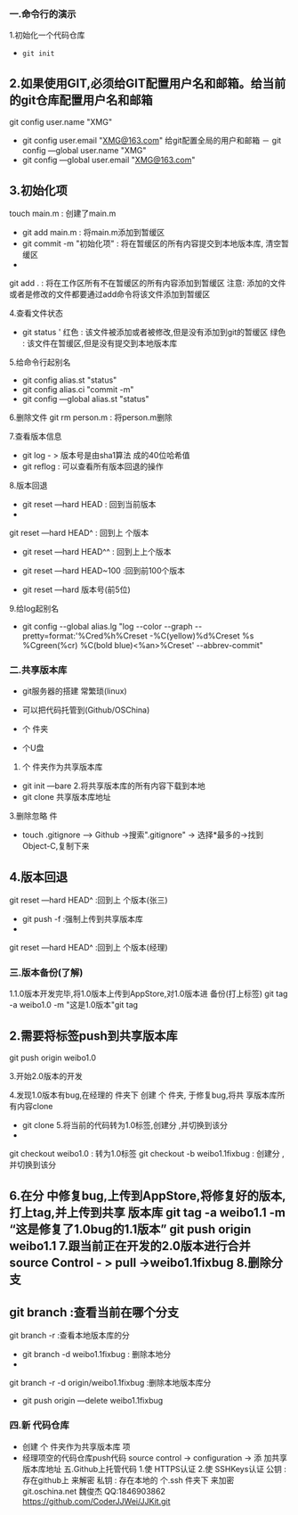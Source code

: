 
 ### 一.命令行的演示 
1.初始化一个代码仓库
 - `git init` 
 
2.如果使用GIT,必须给GIT配置用户名和邮箱。给当前的git仓库配置用户名和邮箱
- git config user.name "XMG"
- git config user.email "XMG@163.com"
给git配置全局的用户和邮箱
－ git config —global user.name "XMG"
- git config —global user.email "XMG@163.com"

3.初始化项
 - touch main.m : 创建了main.m
 - git add main.m : 将main.m添加到暂缓区
 - git commit -m "初始化项" : 将在暂缓区的所有内容提交到本地版本库, 清空暂缓区
 - git add . : 将在工作区所有不在暂缓区的所有内容添加到暂缓区注意: 添加的文件或者是修改的文件都要通过add命令将该文件添加到暂缓区
 
4.查看文件状态
- git status'
红色 : 该文件被添加或者被修改,但是没有添加到git的暂缓区
绿色 : 该文件在暂缓区,但是没有提交到本地版本库

5.给命令行起别名
- git config alias.st "status"
- git config alias.ci "commit -m"
- git config —global alias.st "status"
 
6.删除文件git rm person.m : 将person.m删除

7.查看版本信息
- git log - > 版本号是由sha1算法 成的40位哈希值 
- git reflog : 可以查看所有版本回退的操作

8.版本回退
- git reset —hard HEAD : 回到当前版本
- git reset —hard HEAD^ : 回到上 个版本 
- git reset —hard HEAD^^ : 回到上上个版本                   
- git reset —hard HEAD~100 :回到前100个版本
- git reset —hard 版本号(前5位)

9.给log起别名
- git config --global alias.lg "log --color --graph -- pretty=format:'%Cred%h%Creset -%C(yellow)%d%Creset %s %Cgreen(%cr) %C(bold blue)<%an>%Creset' --abbrev-commit" 

### 二.共享版本库 
- git服务器的搭建 常繁琐(linux) 
- 可以把代码托管到(Github/OSChina)  
- 个 件夹 
- 个U盘

1. 个 件夹作为共享版本库
- git init —bare
2.将共享版本库的所有内容下载到本地 
- git clone 共享版本库地址
3.删除忽略 件
- touch .gitignore —> Github ->搜索".gitignore" -> 选择*最多的->找到 Object-C,复制下来
4.版本回退
- git reset —hard HEAD^ :回到上 个版本(张三)
- git push -f :强制上传到共享版本库
- git reset —hard HEAD^ :回到上 个版本(经理)

### 三.版本备份(了解)
1.1.0版本开发完毕,将1.0版本上传到AppStore,对1.0版本进 备份(打上标签)git tag -a weibo1.0 -m "这是1.0版本"git tag
 
2.需要将标签push到共享版本库
 - git push origin weibo1.0
 
3.开始2.0版本的开发 

4.发现1.0版本有bug,在经理的 件夹下 创建 个 件夹, 于修复bug,将共 享版本库所有内容clone
 - git clone 
5.将当前的代码转为1.0标签,创建分 ,并切换到该分
 - git checkout weibo1.0 : 转为1.0标签git checkout -b weibo1.1fixbug : 创建分 ,并切换到该分                    
6.在分 中修复bug,上传到AppStore,将修复好的版本,打上tag,并上传到共享 版本库git tag -a weibo1.1 -m “这是修复了1.0bug的1.1版本”git push origin weibo1.1 
7.跟当前正在开发的2.0版本进行合并
 source Control - > pull ->weibo1.1fixbug 
8.删除分支
- git branch :查看当前在哪个分支
- git branch -r :查看本地版本库的分 
- git branch -d weibo1.1fixbug : 删除本地分 
- git branch -r -d origin/weibo1.1fixbug :删除本地版本库分  
- git push origin —delete weibo1.1fixbug
### 四.新 代码仓库
- 创建 个 件夹作为共享版本库项 
- 经理项空的代码仓库push代码 source control -> configuration -> 添 加共享版本库地址五.Github上托管代码 1.使 HTTPS认证 2.使 SSHKeys认证公钥 : 存在github上 来解密私钥 : 存在本地的 个.ssh 件夹下 来加密git.oschina.net魏俊杰QQ:1846903862 https://github.com/CoderJJWei/JJKit.git   
      